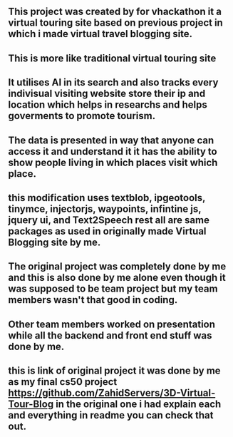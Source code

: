 ## This project was created by for vhackathon it a virtual touring site based on previous project in which i made virtual travel blogging site.
## This is more like traditional virtual touring site
## It utilises AI in its search and also tracks every indivisual visiting website store their ip and location which helps in researchs and helps goverments to promote tourism.
## The data is presented in way that  anyone can access it and understand it it has the ability to show people living in which places visit which place.
## this modification uses textblob, ipgeotools, tinymce, injectorjs, waypoints, infintine js, jquery ui, and Text2Speech rest all are same packages as used in originally made Virtual Blogging site by me.
## The original project was completely done by me and this is also done by me alone even though it was supposed to be team project but my team members wasn't that good in coding.
## Other team members worked on presentation while all the backend and front end stuff was done by me. 
## this is link of original project it was done by me as my final cs50 project https://github.com/ZahidServers/3D-Virtual-Tour-Blog in the original one i had explain each and everything in readme you can check that out.
